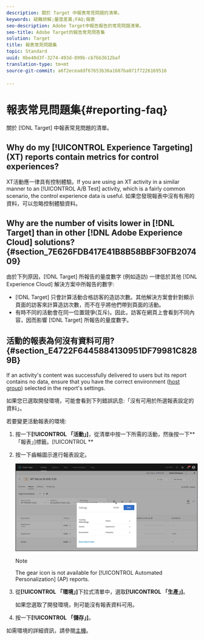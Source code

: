 ```yaml
---
description: 關於 Target 中報表常見問題的清單。
keywords: 疑難排解;量度差異;FAQ;報表
seo-description: Adobe Target中報告報告的常見問題清單。
seo-title: Adobe Target的報告常見問答集
solution: Target
title: 報表常見問題集
topic: Standard
uuid: 0be40d3f-3274-493d-899b-cb7bb3612baf
translation-type: tm+mt
source-git-commit: a6f2eceaddf67653b36a1687ba071f7226169516

---
```



# 報表常見問題集{#reporting-faq}

關於 [!DNL Target] 中報表常見問題的清單。

## Why do my [!UICONTROL Experience Targeting] (XT) reports contain metrics for control experiences?

XT活動應一律具有控制體驗。If you are using an XT activity in a similar manner to an [!UICONTROL A/B Test] activity, which is a fairly common scenario, the control experience data is useful. 如果您發現報表中沒有有用的資料，可以忽略控制體驗資料。

## Why are the number of visits lower in [!DNL Target] than in other [!DNL Adobe Experience Cloud] solutions? {#section_7E626FDB417E41B8B58BBF30FB207409}

由於下列原因，[!DNL Target] 所報告的量度數字 (例如造訪) 一律低於其他 [!DNL Experience Cloud] 解決方案中所報告的數字:

* [!DNL Target] 只會計算活動合格訪客的造訪次數。其他解決方案會針對顯示頁面的訪客來計算造訪次數，而不在乎將他們帶到頁面的活動。
* 有時不同的活動會在同一位置競爭(互斥)。因此，訪客在網頁上會看到不同內容，因而影響 [!DNL Target] 所報告的量度數字。

## 活動的報表為何沒有資料可用? {#section_E4722F6445884130951DF79981C8289B}

If an activity's content was successfully delivered to users but its report contains no data, ensure that you have the correct environment ([host group](/help/administrating-target/hosts.md)) selected in the report's settings.

如果您已選取開發環境，可能會看到下列錯誤訊息:「沒有可用於所選報表設定的資料」。

若要變更活動報表的環境:

1. 按一下&#x200B;**[!UICONTROL 「活動」]**，從清單中按一下所需的活動，然後按一下&#x200B;**「報表」]標籤。[!UICONTROL **
1. 按一下齒輪圖示進行報表設定。

   ![A/B設定對話框](/help/c-reports/c-report-settings/assets/ab_settings_dialog.png)

   >[!NOTE]
   >
   >The gear icon is not available for [!UICONTROL Automated Personalization] (AP) reports.

1. 從&#x200B;**[!UICONTROL 「環境」]**&#x200B;下拉式清單中，選取&#x200B;**[!UICONTROL 「生產」]**。

   如果您選取了開發環境，則可能沒有報表資料可用。

1. 按一下&#x200B;**[!UICONTROL 「儲存」]**。

如需環境的詳細資訊，請參閱[主機](../administrating-target/hosts.md#concept_516BB01EBFBD4449AB03940D31AEB66E)。
